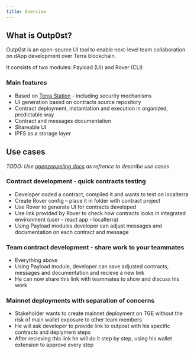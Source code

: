 ```yaml
---
title: Overview
---
```


## What is Outp0st?

Outp0st is an open-source UI tool to enable next-level team collaboration on dApp development over Terra blockchain.

It consists of two modules: Payload (UI) and Rover (CLI)

### Main features

- Based on [Terra Station](https://station.terra.money) - including security mechanisms
- UI generation based on contracts source repository
- Contract deployment, instantiation and execution in organized, predictable way
- Contract and messages documentation
- Shareable UI
- IPFS as a storage layer

## Use cases

_TODO: Use [openzeppeling docs](https://docs.openzeppelin.com/defender/admin) as refrence to describe use cases_

### Contract development - quick contracts testing

- Developer coded a contract, compiled it and wants to test on localterra
- Create Rover config – place it in folder with contract project​
- Use Rover to generate UI for contracts developed
- Use link provided by Rover to check how contracts looks in integrated environment (user - react app - localterra)
- Using Payload modules developer can adjust messages and documentation on each contract and message

### Team contract development - share work to your teammates

- Everything above
- Using Payload module, developer can save adjusted contracts, messages and documentation and recieve a new link
- He can now share this link with teammates to show and discuss his work

### Mainnet deployments with separation of concerns

- Stakeholder wants to create mainnet deployment on TGE without the risk of main wallet exposure to other team members
- He will ask developer to provide link to outpost with his specific contracts and deplyment steps​
- After recieving this link he will do it step by step, using his wallet extension to approve every step​
